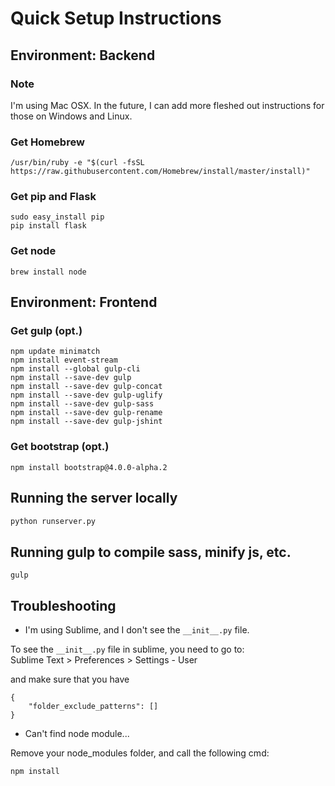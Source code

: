 # Quick Setup Instructions

## Environment: Backend

### Note
I'm using Mac OSX. In the future, I can add more fleshed out instructions for those on Windows and Linux.

### Get Homebrew
```
/usr/bin/ruby -e "$(curl -fsSL https://raw.githubusercontent.com/Homebrew/install/master/install)"
```

### Get pip and Flask
```
sudo easy_install pip
pip install flask
```

### Get node
```
brew install node
```

## Environment: Frontend

### Get gulp (opt.)
```
npm update minimatch
npm install event-stream
npm install --global gulp-cli
npm install --save-dev gulp
npm install --save-dev gulp-concat
npm install --save-dev gulp-uglify
npm install --save-dev gulp-sass
npm install --save-dev gulp-rename
npm install --save-dev gulp-jshint
```

### Get bootstrap (opt.)
```
npm install bootstrap@4.0.0-alpha.2
```

## Running the server locally

```python
python runserver.py
```

## Running gulp to compile sass, minify js, etc.

```
gulp
```

## Troubleshooting
* I'm using Sublime, and I don't see the `__init__.py` file.

To see the `__init__.py` file in sublime, you need to go to:  
Sublime Text > Preferences > Settings - User

and make sure that you have

```
{
	"folder_exclude_patterns": []
}
``` 

* Can't find node module...

Remove your node_modules folder, and call the following cmd:
```
npm install
```
